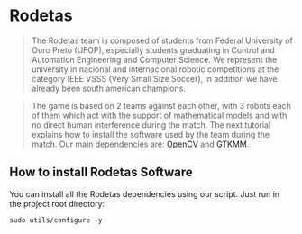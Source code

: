 # Rodetas

> The Rodetas team is composed of students from Federal University of Ouro Preto (UFOP), especially students graduating in Control and Automation Engineering and Computer Science. We represent the university in nacional and internacional robotic competitions at the category IEEE VSSS (Very Small Size Soccer), in addition we have already been south american champions.

> The game is based on 2 teams against each other, with 3 robots each of them which act with the support of mathematical models and with no direct human interference during the match. The next tutorial explains how to install the software used by the team during the match. Our main dependencies are: [OpenCV](http://opencv.org/) and [GTKMM](https://www.gtkmm.org/en/).

## How to install Rodetas Software 

You can install all the Rodetas dependencies using our script. Just run in the project root directory: 

```sudo utils/configure -y```
